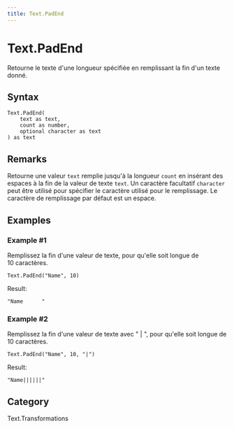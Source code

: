 ```yaml
---
title: Text.PadEnd
---
```


# Text.PadEnd


Retourne le texte d&#39;une longueur spécifiée en remplissant la fin d&#39;un texte donné.


## Syntax

```powerquery
Text.PadEnd(
    text as text,
    count as number,
    optional character as text
) as text
```


## Remarks

Retourne une valeur <code>text</code> remplie jusqu'à la longueur <code>count</code> en insérant des espaces à la fin de la valeur de texte <code>text</code>.    Un caractère facultatif <code>character</code> peut être utilisé pour spécifier le caractère utilisé pour le remplissage. Le caractère de remplissage par défaut est un espace.


## Examples

### Example #1 
Remplissez la fin d&#39;une valeur de texte, pour qu&#39;elle soit longue de 10 caractères.
```powerquery
Text.PadEnd("Name", 10)
```

Result: 
```powerquery
"Name      "
```


### Example #2 
Remplissez la fin d&#39;une valeur de texte avec &#34; | &#34;, pour qu&#39;elle soit longue de 10 caractères.
```powerquery
Text.PadEnd("Name", 10, "|")
```

Result: 
```powerquery
"Name||||||"
```




## Category
Text.Transformations
